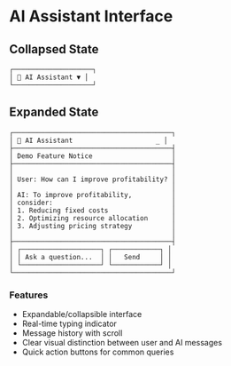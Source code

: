 # AI Assistant Interface

## Collapsed State
```
┌────────────────────┐
│ 💬 AI Assistant ▼ │
└────────────────────┘
```

## Expanded State
```
┌────────────────────────────────────────┐
│ 💬 AI Assistant                     _ │
├────────────────────────────────────────┤
│ Demo Feature Notice                    │
├────────────────────────────────────────┤
│                                        │
│ User: How can I improve profitability? │
│                                        │
│ AI: To improve profitability,          │
│ consider:                              │
│ 1. Reducing fixed costs                │
│ 2. Optimizing resource allocation      │
│ 3. Adjusting pricing strategy          │
│                                        │
├────────────────────────────────────────┤
│ ┌────────────────────┐ ┌────────────┐ │
│ │ Ask a question...  │ │   Send     │ │
│ └────────────────────┘ └────────────┘ │
└────────────────────────────────────────┘
```

### Features
- Expandable/collapsible interface
- Real-time typing indicator
- Message history with scroll
- Clear visual distinction between user and AI messages
- Quick action buttons for common queries
